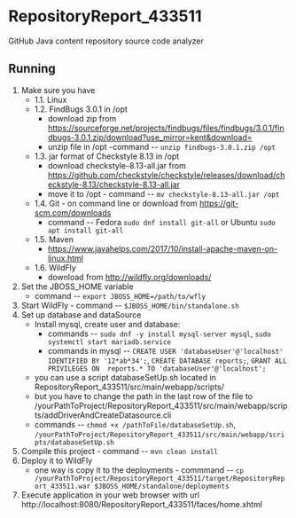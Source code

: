 # RepositoryReport_433511

GitHub Java content repository source code analyzer

## Running

1. Make sure you have
    - 1.1. Linux
    - 1.2. FindBugs 3.0.1 in /opt
         - download zip from https://sourceforge.net/projects/findbugs/files/findbugs/3.0.1/findbugs-3.0.1.zip/download?use_mirror=kent&download=
         - unzip file in /opt -command -- `unzip findbugs-3.0.1.zip /opt`
    - 1.3. jar format of Checkstyle 8.13 in /opt
         - download checkstyle-8.13-all.jar from https://github.com/checkstyle/checkstyle/releases/download/checkstyle-8.13/checkstyle-8.13-all.jar
         - move it to /opt - command -- `mv checkstyle-8.13-all.jar /opt`
    - 1.4. Git - on command line or download from https://git-scm.com/downloads
         - command -- Fedora `sudo dnf install git-all` or Ubuntu `sudo apt install git-all`
    - 1.5. Maven
         - https://www.javahelps.com/2017/10/install-apache-maven-on-linux.html
    - 1.6. WildFly
         - download from http://wildfly.org/downloads/
2. Set the JBOSS_HOME variable
    - command -- `export JBOSS_HOME=/path/to/wfly`
3. Start WildFly - command -- `$JBOSS_HOME/bin/standalone.sh`
4. Set up database and dataSource
    - Install mysql, create user and database:
        - commands -- `sudo dnf -y install mysql-server mysql`, `sudo systemctl start mariadb.service`
        - commands in mysql -- `CREATE USER 'databaseUser'@'localhost' IDENTIFIED BY '12*ab*34';`, `CREATE DATABASE reports;`, `GRANT ALL PRIVILEGES ON  reports.* TO 'databaseUser'@'localhost';`
    - you can use a script databaseSetUp.sh located in RepositoryReport_433511/src/main/webapp/scripts/
    - but you have to change the path in the last row of the file to /yourPathToProject/RepositoryReport_433511/src/main/webapp/scripts/addDriverAndCreateDatasource.cli
    - commands -- `chmod +x /pathToFile/databaseSetUp.sh`, `/yourPathToProject/RepositoryReport_433511/src/main/webapp/scripts/databaseSetUp.sh`
5. Compile this project - command -- `mvn clean install`
6. Deploy it to WildFly
    - one way is copy it to the deployments - commmand -- `cp /yourPathToProject/RepositoryReport_433511/target/RepositoryReport_433511.war $JBOSS_HOME/standalone/deployments`
7. Execute application in your web browser with url http://localhost:8080/RepositoryReport_433511/faces/home.xhtml


